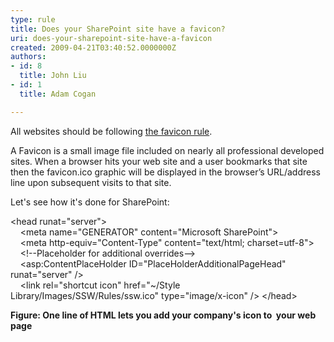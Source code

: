```yaml
---
type: rule
title: Does your SharePoint site have a favicon?
uri: does-your-sharepoint-site-have-a-favicon
created: 2009-04-21T03:40:52.0000000Z
authors:
- id: 8
  title: John Liu
- id: 1
  title: Adam Cogan

---
```


 
​All websites should be following     [the favicon rule](http&#58;//www.ssw.com.au/ssw/Standards/Rules/RulestoBetterWebsitesGraphics.aspx#Favicon).

A Favicon is a small image file included on nearly all professional developed sites. When a browser hits your web site and a user bookmarks that site then the favicon.ico graphic will be displayed in the browser’s URL/address line upon subsequent visits to that site.
 
Let's see how it's done for SharePoint:


&lt;head runat="server"&gt;        
     &lt;meta name="GENERATOR" content="Microsoft SharePoint"&gt;        
     &lt;meta http-equiv="Content-Type" content="text/html; charset=utf-8"&gt;         
     &lt;!--Placeholder for additional overrides--&gt;        
     &lt;asp:ContentPlaceHolder ID="PlaceHolderAdditionalPageHead" runat="server" /&gt;        
            &lt;link rel="shortcut icon" href="~/Style Library/Images/SSW/Rules/ssw.ico" type="image/x-icon" /&gt;
 &lt;/head&gt;

**Figure: One line of HTML lets you add your company's icon to  your web page**
